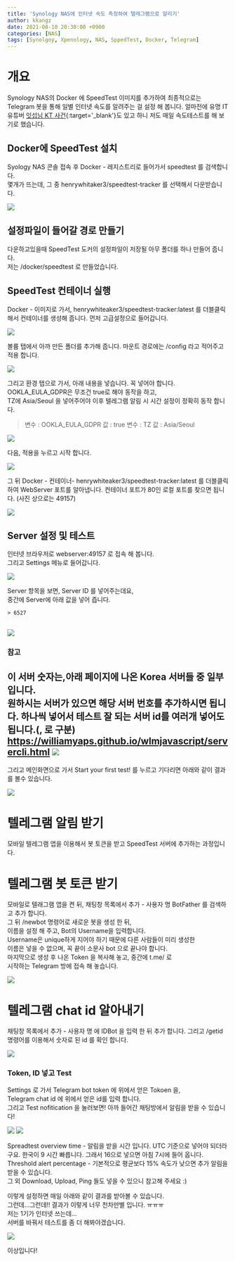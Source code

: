 ```yaml
---
title: 'Synology NAS에 인터넷 속도 측정하여 탤레그램으로 알리기'
author: kkangz
date: 2021-08-10 20:30:00 +0900
categories: [NAS]
tags: [Synolgoy, Xpenology, NAS, SppedTest, Docker, Telegram]
---
```

# 개요
Synology NAS의 Docker 에 SpeedTest 이미지를 추가하여 최종적으로는 Telegram 봇을 통해
일별 인터넷 속도를 알려주는 걸 설정 해 봅니다.
얼마전에 유명 IT유튜버 [잇섭님 KT 사건](https://namu.wiki/w/KT%2010%EA%B8%B0%EA%B0%80%20%EC%9D%B8%ED%84%B0%EB%84%B7%20%EC%86%8D%EB%8F%84%20%EC%A0%80%ED%95%98%20%EC%82%AC%EA%B1%B4?from=KT%2010%EA%B8%B0%EA%B0%80%20%EC%9D%B8%ED%84%B0%EB%84%B7%20%EC%86%8D%EB%8F%84%20%EC%A0%80%ED%95%98%20%ED%8F%AD%EB%A1%9C%20%EC%82%AC%EA%B1%B4){:target='_blank'}도 있고 하니 저도 매일 속도테스트를 해 보기로 했습니다. 

## Docker에 SpeedTest 설치
Syology NAS 콘솔 접속 후 Docker - 레지스트리로 들어가서 speedtest 를 검색합니다.   
몇개가 뜨는데, 그 중 henrywhitaker3/speedtest-tracker 를 선택해서 다운받습니다.

![](https://user-images.githubusercontent.com/9496842/128807405-83c7cdb3-b1a5-4a5b-a878-e496ced35798.png)

## 설정파일이 들어갈 경로 만들기
다운하고있을때 SpeedTest 도커의 설정파일이 저장될 아무 폴더를 하나 만들어 줍니다.   
저는 /docker/speedtest 로 만들었습니다.

## SpeedTest 컨테이너 실행
Docker - 이미지로 가서, henrywhiteaker3/speedtest-tracker:latest 를 더블클릭해서 컨테이너를 생성해 줍니다.
먼저 고급설정으로 들어갑니다.

![](https://user-images.githubusercontent.com/9496842/128807883-07fc26fd-bcbd-408d-ac59-216116e51b4e.png)

볼륨 탭에서 아까 만든 폴더를 추가해 줍니다.
마운트 경로에는 /config 라고 적어주고 적용 합니다.

![](https://user-images.githubusercontent.com/9496842/128807970-31162096-bd4e-4a74-8354-f40bf882dc96.png)

그리고 환경 탭으로 가서, 
아래 내용을 넣습니다. 꼭 넣어야 합니다. OOKLA_EULA_GDPR은 무조건 true로 해야 동작을 하고,   
TZ에 Asia/Seoul 을 넣어주어야 이후 텔레그램 알림 시 시간 설정이 정확히 동작 합니다.

> 변수 : OOKLA_EULA_GDPR
> 값 : true
> 변수 : TZ
> 값 : Asia/Seoul

![](https://user-images.githubusercontent.com/9496842/128831356-382180a0-fdbc-4eec-8036-2ec58ef88885.png)

다음, 적용을 누르고 시작 합니다.

![](https://user-images.githubusercontent.com/9496842/128808306-4766984f-1967-44cb-b896-42f041496022.png)

그 뒤 Docker - 컨테이너- henrywhiteaker3/speedtest-tracker:latest 를 더블클릭 하여 WebServer 포트를 알아냅니다.
컨테이너 포트가 80인 로컬 포트를 찾으면 됩니다. (사진 상으로는 49157)

![](https://user-images.githubusercontent.com/9496842/128808867-15b97cab-f2a9-490d-9d81-f37e345b822d.png)


## Server 설정 및 테스트

인터넷 브라우저로 webserver:49157 로 접속 해 봅니다.   
그리고 Settings 메뉴로 들어갑니다.

![](https://user-images.githubusercontent.com/9496842/128809798-c0086261-8af8-4be4-968c-72055b78d34f.png)

Server 항목을 보면, Server ID 를 넣어주는데요,   
중간에 Server에 아래 값을 넣어 즙니다.   
```
> 6527
```

![](https://user-images.githubusercontent.com/9496842/128813946-22ebc1e7-972b-4911-942e-757221af4bfb.png)
---
### 참고 
이 서버 숫자는,아래 페이지에 나온 Korea 서버들 중 일부 입니다.   
원하시는 서버가 있으면 해당 서버 번호를 추가하시면 됩니다. 하나씩 넣어서 테스트 잘 되는 서버 id를 여러개 넣어도 됩니다.(, 로 구분)
https://williamyaps.github.io/wlmjavascript/servercli.html
![](https://user-images.githubusercontent.com/9496842/128810099-be633ddf-2ad1-434d-ab59-afa32df53ac1.png)
---

그리고 메인화면으로 가서 Start your first test! 를 누르고 기다리면 아래와 같이 결과를 볼수 있습니다.

![](https://user-images.githubusercontent.com/9496842/128814113-d7bc4674-55af-4358-8f75-e673c30357fb.png)


# 텔레그램 알림 받기

모바일 텔레그램 앱을 이용해서 봇 토큰을 받고 SpeedTest 서버에 추가하는 과정입니다.

# 텔레그램 봇 토큰 받기

모바일로 텔래그램 앱을 켠 뒤, 채팅창 목록에서 추가 - 사용자 명 BotFather 를 검색하고 추가 합니다.   
그 뒤 /newbot 명령어로 새로운 봇을 생성 한 뒤,   
이름을 설정 해 주고, Bot의 Username을 입력합니다.   
Username은 unique하게 지어야 하기 때문에 다른 사람들이 미리 생성한   
이름은 넣을 수 없으며, 꼭 끝이 소문사 bot 으로 끝나야 합니다.   
마지막으로 생성 후 나온 Token 을 복사해 놓고, 중간에 t.me/ 로   
시작하는 Telegram 방에 접속 해 놓습니다.

![](https://user-images.githubusercontent.com/9496842/128817318-1c5ad8b8-cc16-4d24-8b0a-0b84489a3e02.png)

# 텔레그램 chat id 알아내기

채팅창 목록에서 추가 - 사용자 명 에 IDBot 을 입력 한 뒤 추가 합니다.
그리고 /getid 명령어를 이용해서 숫자로 된 id 를 확인 합니다.

![](https://user-images.githubusercontent.com/9496842/128817614-c5856626-f0bd-4b39-a8f8-445c539d4be7.png)

### Token, ID 넣고 Test

Settings 로 가서  Telegram bot token 에 위에서 얻은 Tokoen 을,   
Telegram chat id 에 위에서 얻은 id를 입력 합니다.   
그리고 Test nofitication 을 눌러보면! 아까 들어간 채팅방에서 알림을 받을 수 있습니다!

![](https://user-images.githubusercontent.com/88093966/129059184-71782044-d3dd-4db2-8033-0456ce5a6af9.png)
![](https://user-images.githubusercontent.com/9496842/128817688-f36d67e7-ec7c-4a8c-af3d-c9418fcb7aa9.png)


Spreadtest overview time - 알림을 받을 시간 입니다. UTC 기준으로 넣어야 되더라구요.
한국이 9 시간 빠릅니다. 그래서 16으로 넣으면 아침 7시에 들어 옵니다.
Threshold alert percentage - 기본적으로 평균보다 15% 속도가 낮으면 추가 알림을 받을 수 있습니다.   
그 외 Download, Upload, Ping 들도 넣을 수 있으니 참고해 주세요 :)   

이렇게 설정하면 매일 아래와 같이 결과를 받아볼 수 있습니다.   
그런데...그런데!! 결과가 이렇게 너무 천차만별 입니다. ㅠㅠㅠ   
저는 1기가 인터넷 쓰는데...    
서버를 바꿔서 테스트를 좀 더 해봐야겠습니다.    

![](https://user-images.githubusercontent.com/88093966/129058630-6a414897-eb65-4d16-8743-7b886e0874f1.png)



이상입니다!